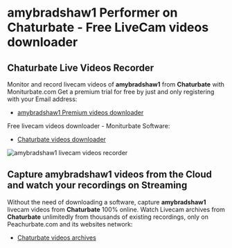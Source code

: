 # amybradshaw1 Performer on Chaturbate - Free LiveCam videos downloader

## Chaturbate Live Videos Recorder

Monitor and record livecam videos of **amybradshaw1** from **Chaturbate** with Moniturbate.com
Get a premium trial for free by just and only registering with your Email address:
* [amybradshaw1 Premium videos downloader](https://moniturbate.com/request-demo-licence-key.html)

Free livecam videos downloader - Moniturbate Software:
* [Chaturbate videos downloader](https://moniturbate.com/moniturbate-download-software.html)

![amybradshaw1 livecam videos recorder](https://peachurnet.com/templates/moniturbate-software.png)


## Capture amybradshaw1 videos from the Cloud and watch your recordings on Streaming

Without the need of downloading a software, capture **amybradshaw1** livecam videos from **Chaturbate** 100% online.
Watch Livecam archives from **Chaturbate** unlimitedly from thousands of existing recordings, only on Peachurbate.com and its websites network:
* [Chaturbate videos archives](https://peachurnet.com/)